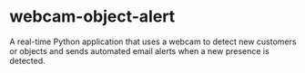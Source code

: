 # webcam-object-alert
A real-time Python application that uses a webcam to detect new customers or objects and sends automated email alerts when a new presence is detected.
